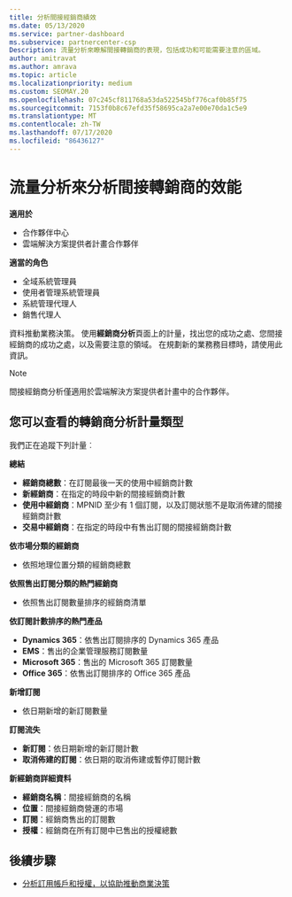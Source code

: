 ```yaml
---
title: 分析間接經銷商績效
ms.date: 05/13/2020
ms.service: partner-dashboard
ms.subservice: partnercenter-csp
Description: 流量分析來瞭解間接轉銷商的表現，包括成功和可能需要注意的區域。
author: amitravat
ms.author: amrava
ms.topic: article
ms.localizationpriority: medium
ms.custom: SEOMAY.20
ms.openlocfilehash: 07c245cf811768a53da522545bf776caf0b85f75
ms.sourcegitcommit: 7153f0b8c67efd35f58695ca2a7e00e70da1c5e9
ms.translationtype: MT
ms.contentlocale: zh-TW
ms.lasthandoff: 07/17/2020
ms.locfileid: "86436127"
---
```

# <a name="use-analytics-to-analyze-performance-of-your-indirect-resellers"></a>流量分析來分析間接轉銷商的效能

**適用於**

- 合作夥伴中心
- 雲端解決方案提供者計畫合作夥伴

**適當的角色**

- 全域系統管理員
- 使用者管理系統管理員
- 系統管理代理人
- 銷售代理人

資料推動業務決策。 使用**經銷商分析**頁面上的計量，找出您的成功之處、您間接經銷商的成功之處，以及需要注意的領域。 在規劃新的業務務目標時，請使用此資訊。

> [!NOTE]
> 間接經銷商分析僅適用於雲端解決方案提供者計畫中的合作夥伴。

## <a name="types-of-reseller-analytics-metrics-you-can-view"></a>您可以查看的轉銷商分析計量類型

我們正在追蹤下列計量︰

**總結**  
 - **經銷商總數**：在訂閱最後一天的使用中經銷商計數  
 - **新經銷商**：在指定的時段中新的間接經銷商計數  
 - **使用中經銷商**：MPNID 至少有 1 個訂閱，以及訂閱狀態不是取消佈建的間接經銷商計數  
 - **交易中經銷商**：在指定的時段中有售出訂閱的間接經銷商計數  

**依市場分類的經銷商**  
 - 依照地理位置分類的經銷商總數  

**依照售出訂閱分類的熱門經銷商**
 - 依照售出訂閱數量排序的經銷商清單  

**依訂閱計數排序的熱門產品**  
 - **Dynamics 365**：依售出訂閱排序的 Dynamics 365 產品  
 - **EMS**：售出的企業管理服務訂閱數量  
 - **Microsoft 365**：售出的 Microsoft 365 訂閱數量  
 - **Office 365**：依售出訂閱排序的 Office 365 產品  

**新增訂閱**  
 - 依日期新增的新訂閱數量  

**訂閱流失**  
 - **新訂閱**：依日期新增的新訂閱計數  
 - **取消佈建的訂閱**：依日期的取消佈建或暫停訂閱計數  

**新經銷商詳細資料**  
 - **經銷商名稱**：間接經銷商的名稱  
 - **位置**：間接經銷商營運的市場  
 - **訂閱**：經銷商售出的訂閱數  
 - **授權**：經銷商在所有訂閱中已售出的授權總數  
  
## <a name="next-steps"></a>後續步驟

- [分析訂用帳戶和授權，以協助推動商業決策](analyze-subscriptions-licenses.md)